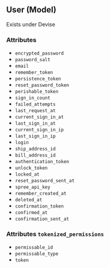 ## User  (Model)
Exists under Devise

### Attributes
* `encrypted_password`
* `password_salt`
* `email`
* `remember_token`
* `persistence_token`
* `reset_password_token`
* `perishable_token`
* `sign_in_count`
* `failed_attempts`
* `last_request_at`
* `current_sign_in_at`
* `last_sign_in_at`
* `current_sign_in_ip`
* `last_sign_in_ip`
* `login`
* `ship_address_id`
* `bill_address_id`
* `authentication_token`
* `unlock_token`
* `locked_at`
* `reset_password_sent_at`
* `spree_api_key`
* `remember_created_at`
* `deleted_at`
* `confirmation_token`
* `confirmed_at`
* `confirmation_sent_at`




### Attributes `tokenized_permissions`
* `permissable_id`
* `permissable_type`
* `token`


